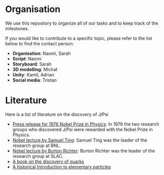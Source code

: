# Organisation
We use this repository to organize all of our tasks and to keep track of the milestones.

If you would like to contribute to a specific topic, please refer to the list below to find the contact person:
- **Organisation**: Naomi, Sarah
- **Script**: Naomi
- **Storyboard**: Sarah
- **3D modelling**: Michał
- **Unity**: Kamil, Adrian
- **Social media**: Tristan

# Literature
Here is a list of literature on the discovery of J/Psi
- [Press release for 1976 Nobel Prize in Physics](https://www.nobelprize.org/prizes/physics/1976/press-release/): In 1976 the two research groups who discovered J/Psi were rewarded with the Nobel Prize in Physics.
- [Nobel lecture by Samuel Ting](https://www.nobelprize.org/uploads/2018/06/ting-lecture.pdf): Samuel Ting was the leader of the research group at BNL.
- [Nobel lecture by Burton Richter](https://www.nobelprize.org/uploads/2018/06/richter-lecture.pdf): Burton Richter was the leader of the research group at SLAC.
- [A book on the discovery of quarks](https://uni-bonn.sciebo.de/s/8fpCxmRoTB1Nwso)
- [A historical Introduction to elementary particles](https://application.wiley-vch.de/books/sample/3527406018_c01.pdf) 
